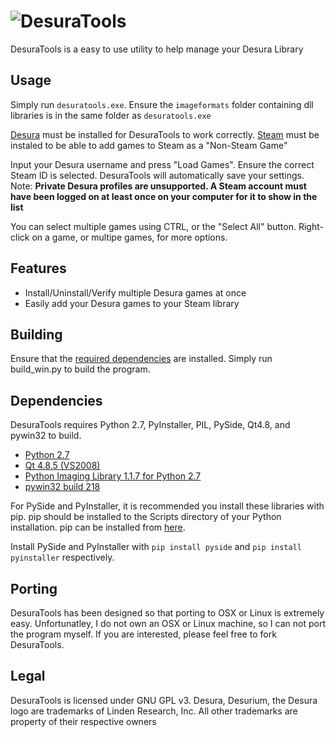![DesuraTools](https://raw.github.com/ron975/DesuraTools/master/icons/desuratools_banner.png)
==============
DesuraTools is a easy to use utility to help manage your Desura Library

Usage
-----
Simply run `desuratools.exe`. Ensure the `imageformats` folder containing dll libraries is in the same folder as `desuratools.exe`

[Desura](http://desura.com) must be installed for DesuraTools to work correctly. [Steam](http://store.steampowered.com/) must be instaled to be able to add games to Steam as a "Non-Steam Game"

Input your Desura username and press "Load Games". Ensure the correct Steam ID is selected. DesuraTools will automatically save your settings.
Note: **Private Desura profiles are unsupported. A Steam account must have been logged on at least once on your computer for it to show in the list**

You can select multiple games using CTRL, or the "Select All" button. Right-click on a game, or multipe games, for more options. 

Features
--------
  * Install/Uninstall/Verify multiple Desura games at once
  * Easily add your Desura games to your Steam library

Building
--------
Ensure that the [required dependencies](#Dependencies) are installed. Simply run build_win.py to build the program.

Dependencies
------------
DesuraTools requires Python 2.7, PyInstaller, PIL, PySide, Qt4.8, and pywin32 to build.

- [Python 2.7](http://www.python.org/ftp/python/2.7/python-2.7.msi)
- [Qt 4.8.5 (VS2008)](http://download.qt-project.org/official_releases/qt/4.8/4.8.5/qt-win-opensource-4.8.5-vs2008.exe)
- [Python Imaging Library 1.1.7 for Python 2.7](http://effbot.org/downloads/PIL-1.1.7.win32-py2.7.exe)
- [pywin32 build 218](http://sourceforge.net/projects/pywin32/files/pywin32/Build%20218/pywin32-218.win32-py2.7.exe/download)


For PySide and PyInstaller, it is recommended you install these libraries with pip. pip should be installed to the Scripts directory of your Python installation. pip can be installed from [here](https://bitbucket.org/pcarbonn/pipwin/downloads/pip-Win_1.6.exe).

Install PySide and PyInstaller with `pip install pyside` and `pip install pyinstaller` respectively.

Porting
-------
DesuraTools has been designed so that porting to OSX or Linux is extremely easy. Unfortunatley, I do not own an OSX or Linux machine, so I can not port the program myself. If you are interested, please feel free to fork DesuraTools.

Legal
-----
DesuraTools is licensed under GNU GPL v3.
Desura, Desurium, the Desura logo are trademarks of Linden Research, Inc. All other trademarks are property of their respective owners
